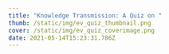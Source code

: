 ```yaml
---
title: "Knowledge Transmission: A Quiz on "
thumb: /static/img/ev_quiz_thumbnail.png
cover: /static/img/ev_quiz_coverimage.png
date: 2021-05-14T15:23:31.786Z
---
```

